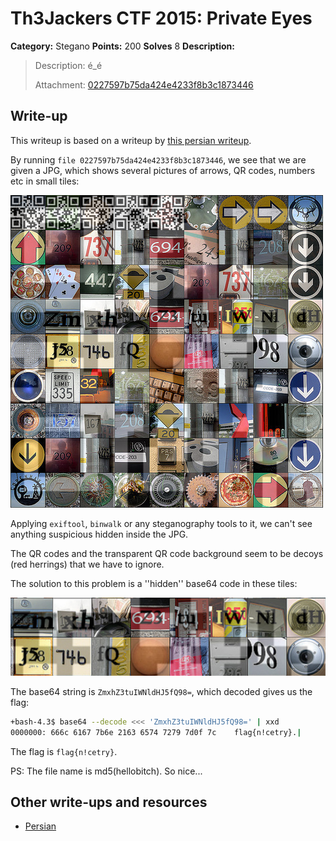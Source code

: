 # Th3Jackers CTF 2015: Private Eyes

**Category:** Stegano
**Points:** 200
**Solves** 8
**Description:**

> Description: é_é
>
> Attachment: [0227597b75da424e4233f8b3c1873446](0227597b75da424e4233f8b3c1873446)

## Write-up

This writeup is based on a writeup by [this persian writeup](http://nevermore.blog.ir/post/th3jackers-2015-CTF-writeup).

By running `file 0227597b75da424e4233f8b3c1873446`, we see that we are given a JPG, which shows several pictures of arrows, QR codes, numbers etc in small tiles:

![](./0227597b75da424e4233f8b3c1873446)

Applying `exiftool`, `binwalk` or any steganography tools to it, we can't see anything suspicious hidden inside the JPG.

The QR codes and the transparent QR code background seem to be decoys (red herrings) that we have to ignore.

The solution to this problem is a ''hidden'' base64 code in these tiles:

![](tiles.png)

The base64 string is `ZmxhZ3tuIWNldHJ5fQ98=`, which decoded gives us the flag:

```bash
+bash-4.3$ base64 --decode <<< 'ZmxhZ3tuIWNldHJ5fQ98=' | xxd
0000000: 666c 6167 7b6e 2163 6574 7279 7d0f 7c    flag{n!cetry}.|
```

The flag is `flag{n!cetry}`.

PS: The file name is md5(hellobitch). So nice...

## Other write-ups and resources

* [Persian](http://nevermore.blog.ir/post/th3jackers-2015-CTF-writeup)
